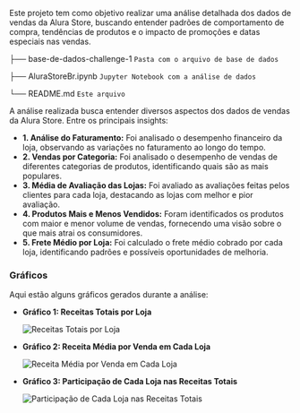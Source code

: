 Este projeto tem como objetivo realizar uma análise detalhada dos dados de vendas da Alura Store, buscando entender padrões de comportamento de compra, tendências de produtos e o impacto de promoções e datas especiais nas vendas. 

├── base-de-dados-challenge-1 `Pasta com o arquivo de base de dados`


├── AluraStoreBr.ipynb `Jupyter Notebook com a análise de dados`


└── README.md `Este arquivo`

A análise realizada busca entender diversos aspectos dos dados de vendas da Alura Store. Entre os principais insights:

- **1. Análise do Faturamento:** Foi analisado o desempenho financeiro da loja, observando as variações no faturamento ao longo do tempo.
- **2. Vendas por Categoria:** Foi analisado o desempenho de vendas de diferentes categorias de produtos, identificando quais são as mais populares.
- **3. Média de Avaliação das Lojas:** Foi avaliado as avaliações feitas pelos clientes para cada loja, destacando as lojas com melhor e pior avaliação.
- **4. Produtos Mais e Menos Vendidos:** Foram identificados os produtos com maior e menor volume de vendas, fornecendo uma visão sobre o que mais atrai os consumidores.
- **5. Frete Médio por Loja:** Foi calculado o frete médio cobrado por cada loja, identificando padrões e possíveis oportunidades de melhoria.

### Gráficos

Aqui estão alguns gráficos gerados durante a análise:

- **Gráfico 1: Receitas Totais por Loja**
  
  ![Receitas Totais por Loja](https://github.com/user-attachments/assets/0134a3ad-6953-4241-8440-5acdc671d5d0)

- **Gráfico 2: Receita Média por Venda em Cada Loja**
  
  ![Receita Média por Venda em Cada Loja](https://github.com/user-attachments/assets/e84189e6-fbf5-4261-9c4f-6c1915d76409)

- **Gráfico 3: Participação de Cada Loja nas Receitas Totais**
  
  ![Participação de Cada Loja nas Receitas Totais](https://github.com/user-attachments/assets/8a3e875d-eb76-4c64-ab83-dac213c06289)







